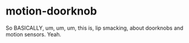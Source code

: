 # motion-doorknob
So BASICALLY, um, um, um, this is, lip smacking, about doorknobs and motion sensors. Yeah.
